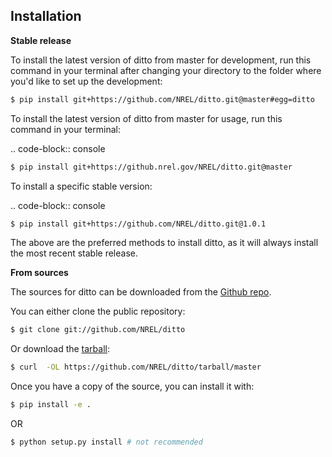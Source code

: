 ## Installation

**Stable release**

To install the latest version of ditto from master for development, run this command in your terminal
after changing your directory to the folder where you'd like to set up the development:

```bash
$ pip install git+https://github.com/NREL/ditto.git@master#egg=ditto
```

To install the latest version of ditto from master for usage, run this command in your terminal:

.. code-block:: console

```bash
$ pip install git+https://github.nrel.gov/NREL/ditto.git@master
```

To install a specific stable version:

.. code-block:: console

```bash
$ pip install git+https://github.com/NREL/ditto.git@1.0.1
```

The above are the preferred methods to install ditto, as it will always install the most recent stable release.

**From sources**

The sources for ditto can be downloaded from the [Github repo](https://github.com/NREL/ditto).

You can either clone the public repository:

```bash
$ git clone git://github.com/NREL/ditto
```

Or download the [tarball](https://github.com/NREL/ditto/tarball/master):

```bash
$ curl  -OL https://github.com/NREL/ditto/tarball/master
```

Once you have a copy of the source, you can install it with:

```bash
$ pip install -e .
```

OR

```bash
$ python setup.py install # not recommended
```

